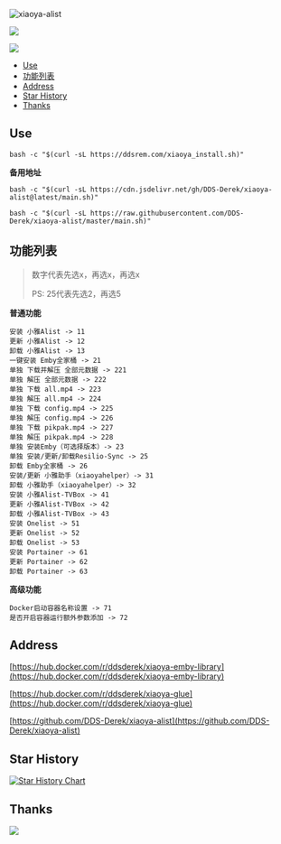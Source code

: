 ![xiaoya-alist](https://socialify.git.ci/DDS-Derek/xiaoya-alist/image?description=1&font=KoHo&forks=1&issues=1&logo=https%3A%2F%2Fraw.githubusercontent.com%2FDDS-Derek%2Fxiaoya-alist%2Fmaster%2Fassets%2Flogo.jpg&name=1&owner=1&pattern=Signal&pulls=1&stargazers=1&theme=Auto)

![](https://raw.githubusercontent.com/DDS-Derek/xiaoya-alist/master/assets/image.png)

![](https://raw.githubusercontent.com/DDS-Derek/xiaoya-alist/master/assets/image-1.png)

- [Use](#use)
- [功能列表](#功能列表)
- [Address](#address)
- [Star History](#star-history)
- [Thanks](#thanks)

## Use

```shell
bash -c "$(curl -sL https://ddsrem.com/xiaoya_install.sh)"
```

**备用地址**

```shell
bash -c "$(curl -sL https://cdn.jsdelivr.net/gh/DDS-Derek/xiaoya-alist@latest/main.sh)"
```

```shell
bash -c "$(curl -sL https://raw.githubusercontent.com/DDS-Derek/xiaoya-alist/master/main.sh)"
```

## 功能列表

> 数字代表先选x，再选x，再选x
> 
> PS: 25代表先选2，再选5

**普通功能**

```shell
安装 小雅Alist -> 11
更新 小雅Alist -> 12
卸载 小雅Alist -> 13
一键安装 Emby全家桶 -> 21
单独 下载并解压 全部元数据 -> 221
单独 解压 全部元数据 -> 222
单独 下载 all.mp4 -> 223
单独 解压 all.mp4 -> 224
单独 下载 config.mp4 -> 225
单独 解压 config.mp4 -> 226
单独 下载 pikpak.mp4 -> 227
单独 解压 pikpak.mp4 -> 228
单独 安装Emby（可选择版本）-> 23
单独 安装/更新/卸载Resilio-Sync -> 25
卸载 Emby全家桶 -> 26
安装/更新 小雅助手（xiaoyahelper）-> 31
卸载 小雅助手（xiaoyahelper）-> 32
安装 小雅Alist-TVBox -> 41
更新 小雅Alist-TVBox -> 42
卸载 小雅Alist-TVBox -> 43
安装 Onelist -> 51
更新 Onelist -> 52
卸载 Onelist -> 53
安装 Portainer -> 61
更新 Portainer -> 62
卸载 Portainer -> 63
```

**高级功能**

```shell
Docker启动容器名称设置 -> 71
是否开启容器运行额外参数添加 -> 72
```

## Address

[https://hub.docker.com/r/ddsderek/xiaoya-emby-library](https://hub.docker.com/r/ddsderek/xiaoya-emby-library)

[https://hub.docker.com/r/ddsderek/xiaoya-glue](https://hub.docker.com/r/ddsderek/xiaoya-glue)

[https://github.com/DDS-Derek/xiaoya-alist](https://github.com/DDS-Derek/xiaoya-alist)

## Star History

[![Star History Chart](https://api.star-history.com/svg?repos=DDS-Derek/xiaoya-alist&type=Date)](https://star-history.com/#DDS-Derek/xiaoya-alist)

## Thanks

<a href="https://github.com/DDS-Derek/xiaoya-alist/graphs/contributors"><img src="https://contrib.rocks/image?repo=DDS-Derek/xiaoya-alist"></a>